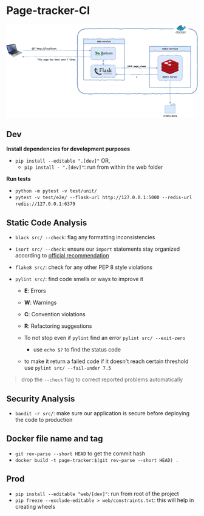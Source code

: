 # Page-tracker-CI

![Program Architecture](./DOC_IMAGES/architecture.png)

## Dev

**Install dependencies for development purposes**

- `pip install --editable ".[dev]"` OR,
  - `pip install - ".[dev]"`: run from within the web folder

**Run tests**

- `python -m pytest -v test/unit/`
- `pytest -v test/e2e/ --flask-url http://127.0.0.1:5000 --redis-url redis://127.0.0.1:6379`

## Static Code Analysis

- `black src/ --check`: flag any formatting inconsistencies
- `isort src/ --check`: ensure our `import` statements stay organized according to [official recommendation](https://peps.python.org/pep-0008/#imports)
- `flake8 src/`: check for any other PEP 8 style violations
- `pylint src/`: find code smells or ways to improve it

  - **E**: Errors
  - **W**: Warnings
  - **C**: Convention violations
  - **R**: Refactoring suggestions

  - To not stop even if `pylint` find an error `pylint src/ --exit-zero`
    - use `echo $?` to find the status code
  - to make it return a failed code if it doesn't reach certain threshold use `pylint src/ --fail-under 7.5`

> drop the `--check` flag to correct reported problems automatically

## Security Analysis

- `bandit -r src/`: make sure our application is secure before deploying the code to production

## Docker file name and tag

- `git rev-parse --short HEAD` to get the commit hash
- `docker build -t page-tracker:$(git rev-parse --short HEAD) .`

## Prod

- `pip install --editable "web/[dev]"`: run from root of the project
- `pip freeze --exclude-editable > web/constraints.txt`: this will help in creating wheels
